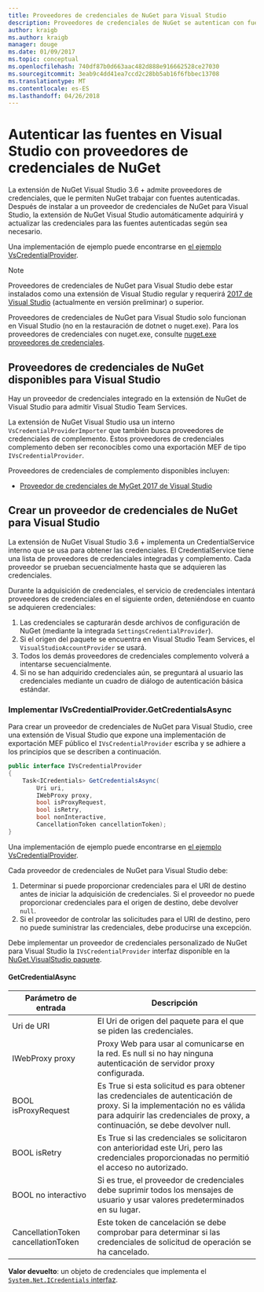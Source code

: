 ```yaml
---
title: Proveedores de credenciales de NuGet para Visual Studio
description: Proveedores de credenciales de NuGet se autentican con fuentes de distribución al implementar la interfaz IVsCredentialProvider en una extensión de Visual Studio.
author: kraigb
ms.author: kraigb
manager: douge
ms.date: 01/09/2017
ms.topic: conceptual
ms.openlocfilehash: 740df87b0d663aac482d888e916662528ce27030
ms.sourcegitcommit: 3eab9c4dd41ea7ccd2c28bb5ab16f6fbbec13708
ms.translationtype: MT
ms.contentlocale: es-ES
ms.lasthandoff: 04/26/2018
---
```

# <a name="authenticating-feeds-in-visual-studio-with-nuget-credential-providers"></a>Autenticar las fuentes en Visual Studio con proveedores de credenciales de NuGet

La extensión de NuGet Visual Studio 3.6 + admite proveedores de credenciales, que le permiten NuGet trabajar con fuentes autenticadas.
Después de instalar a un proveedor de credenciales de NuGet para Visual Studio, la extensión de NuGet Visual Studio automáticamente adquirirá y actualizar las credenciales para las fuentes autenticadas según sea necesario.

Una implementación de ejemplo puede encontrarse en [el ejemplo VsCredentialProvider](https://github.com/NuGet/Samples/tree/master/VsCredentialProvider).

> [!Note]
> Proveedores de credenciales de NuGet para Visual Studio debe estar instalados como una extensión de Visual Studio regular y requerirá [2017 de Visual Studio](https://aka.ms/vs/15/preview/vs_enterprise) (actualmente en versión preliminar) o superior.
>
> Proveedores de credenciales de NuGet para Visual Studio solo funcionan en Visual Studio (no en la restauración de dotnet o nuget.exe). Para los proveedores de credenciales con nuget.exe, consulte [nuget.exe proveedores de credenciales](nuget-exe-Credential-providers.md).

## <a name="available-nuget-credential-providers-for-visual-studio"></a>Proveedores de credenciales de NuGet disponibles para Visual Studio

Hay un proveedor de credenciales integrado en la extensión de NuGet de Visual Studio para admitir Visual Studio Team Services.

La extensión de NuGet Visual Studio usa un interno `VsCredentialProviderImporter` que también busca proveedores de credenciales de complemento. Estos proveedores de credenciales complemento deben ser reconocibles como una exportación MEF de tipo `IVsCredentialProvider`.

Proveedores de credenciales de complemento disponibles incluyen:

- [Proveedor de credenciales de MyGet 2017 de Visual Studio](http://docs.myget.org/docs/reference/credential-provider-for-visual-studio)

## <a name="creating-a-nuget-credential-provider-for-visual-studio"></a>Crear un proveedor de credenciales de NuGet para Visual Studio

La extensión de NuGet Visual Studio 3.6 + implementa un CredentialService interno que se usa para obtener las credenciales. El CredentialService tiene una lista de proveedores de credenciales integradas y complemento. Cada proveedor se prueban secuencialmente hasta que se adquieren las credenciales.

Durante la adquisición de credenciales, el servicio de credenciales intentará proveedores de credenciales en el siguiente orden, deteniéndose en cuanto se adquieren credenciales:

1. Las credenciales se capturarán desde archivos de configuración de NuGet (mediante la integrada `SettingsCredentialProvider`).
1. Si el origen del paquete se encuentra en Visual Studio Team Services, el `VisualStudioAccountProvider` se usará.
1. Todos los demás proveedores de credenciales complemento volverá a intentarse secuencialmente.
1. Si no se han adquirido credenciales aún, se preguntará al usuario las credenciales mediante un cuadro de diálogo de autenticación básica estándar.

### <a name="implementing-ivscredentialprovidergetcredentialsasync"></a>Implementar IVsCredentialProvider.GetCredentialsAsync

Para crear un proveedor de credenciales de NuGet para Visual Studio, cree una extensión de Visual Studio que expone una implementación de exportación MEF público el `IVsCredentialProvider` escriba y se adhiere a los principios que se describen a continuación.

```cs
public interface IVsCredentialProvider
{
    Task<ICredentials> GetCredentialsAsync(
        Uri uri,
        IWebProxy proxy,
        bool isProxyRequest,
        bool isRetry,
        bool nonInteractive,
        CancellationToken cancellationToken);
}
```

Una implementación de ejemplo puede encontrarse en [el ejemplo VsCredentialProvider](https://github.com/NuGet/Samples/tree/master/VsCredentialProvider).

Cada proveedor de credenciales de NuGet para Visual Studio debe:

1. Determinar si puede proporcionar credenciales para el URI de destino antes de iniciar la adquisición de credenciales. Si el proveedor no puede proporcionar credenciales para el origen de destino, debe devolver `null`.
1. Si el proveedor de controlar las solicitudes para el URI de destino, pero no puede suministrar las credenciales, debe producirse una excepción.

Debe implementar un proveedor de credenciales personalizado de NuGet para Visual Studio la `IVsCredentialProvider` interfaz disponible en la [NuGet.VisualStudio paquete](https://www.nuget.org/packages/NuGet.VisualStudio/).

#### <a name="getcredentialasync"></a>GetCredentialAsync

| Parámetro de entrada |Descripción|
| ----------------|-----------|
| Uri de URI | El Uri de origen del paquete para el que se piden las credenciales.|
| IWebProxy proxy | Proxy Web para usar al comunicarse en la red. Es null si no hay ninguna autenticación de servidor proxy configurada. |
| BOOL isProxyRequest | Es True si esta solicitud es para obtener las credenciales de autenticación de proxy. Si la implementación no es válida para adquirir las credenciales de proxy, a continuación, se debe devolver null. |
| BOOL isRetry | Es True si las credenciales se solicitaron con anterioridad este Uri, pero las credenciales proporcionadas no permitió el acceso no autorizado. |
| BOOL no interactivo | Si es true, el proveedor de credenciales debe suprimir todos los mensajes de usuario y usar valores predeterminados en su lugar. |
| CancellationToken cancellationToken | Este token de cancelación se debe comprobar para determinar si las credenciales de solicitud de operación se ha cancelado. |

**Valor devuelto**: un objeto de credenciales que implementa el [ `System.Net.ICredentials` interfaz](/dotnet/api/system.net.icredentials?view=netstandard-2.0).
